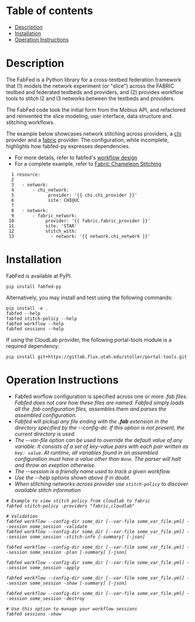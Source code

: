 # Table of contents

 - [Description](#descr)
 - [Installation](#install)
 - [Operation Instructions](#operate)

# <a name="descr"></a>Description
The FabFed is a Python library for a cross-testbed federation framework that (1) models the network experiment (or "slice") across the FABRIC testbed and federated testbeds and providers, and (2) provides workflow tools to stitch l2 and l3 networks between the testbeds and providers.

The FabFed code took the initial form from the Mobius API, and refactored and reinvented the slice modeling, user interface, data structure and  stitching workflows. 

The example below showcases network stitching across providers, a [chi](https://www.chameleoncloud.org/) provider and a [fabric](https://portal.fabric-testbed.net/) provider. The configuration, while incomplete, highlights how fabfed-py expresses dependencies.  

- For more details, refer to fabfed's [workflow design](./docs/workflow_design.md)
- For a complete example, refer to  [Fabric Chameleon Stitching](./examples/basic-stitching/chameleon)

```
  1 resource:
  2
  3   - network:
  4       - chi_network:
  5             provider: '{{ chi.chi_provider }}'
  6             site: CHI@UC
  7
  8   - network:
  9       - fabric_network:
 10            provider: '{{ fabric.fabric_provider }}'
 11            site: 'STAR'
 12            stitch_with:
 13              - network: '{{ network.chi_network }}'
```

# <a name="install"></a>Installation

FabFed is available at PyPI.
```
pip install fabfed-py
```


Alternatively, you may install and test using the following commands:
```
pip install -e .
fabfed --help
fabfed stitch-policy --help
fabfed workflow --help
fabfed sessions --help
```

If using the CloudLab provider, the following portal-tools module is a required dependency:
```
pip install git+https://gitlab.flux.utah.edu/stoller/portal-tools.git
```

# <a name="operate"></a>Operation Instructions
- Fabfed worflow configuration is specified across one or more <i>.fab<i> files. Fabfed does not care how these files  are named. Fabfed simply loads all the .fab configuration files, assembles them and parses the assembled configuration.  
- Fabfed will pickup any file ending with the <b>.fab</b> extension in the directory specified by
the <i>--config-dir</i>.  If this option is not present, the current directory is used. 
- The --var-file option can be used to override the default value of any variable. It consists of a set of key-value pairs with each pair written as ```key: value```. At runtime, all variables found in an assembled configuration must have a value other than ```None```. The parser will halt and throw an exeption otherwise. 
- The --session is a friendly name used to track a given workflow.  
- Use the --help options shown above if in doubt. 
- When stitching networks across provider use `stitch-policy` to discover available stitch information 

```
# Example to view stitch policy from cloudlab to fabric
fabfed stitch-policy -providers "fabric,cloudlab"

# Validation
fabfed workflow --config-dir some_dir [--var-file some_var_file.yml] --session some_session -validate
fabfed workflow --config-dir some_dir [--var-file some_var_file.yml] --session some_session -stitch-info [-summary] [-json]

fabfed workflow --config-dir some_dir [--var-file some_var_file.yml] --session some_session -plan [-summary] [-json]

fabfed workflow --config-dir some_dir [--var-file some_var_file.yml] --session some_session -apply

fabfed workflow --config-dir some_dir [--var-file some_var_file.yml] --session some_session -show [-summary] [-json]

fabfed workflow --config-dir some_dir [--var-file some_var_file.yml] --session some_session -destroy

# Use this option to manage your workflow sessions
fabfed sessions -show
```

